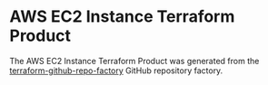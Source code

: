 # AWS EC2 Instance Terraform Product

The AWS EC2 Instance Terraform Product was generated from the [terraform-github-repo-factory](https://github.com/mlseoperations/terraform-github-repo-factory) GitHub repository factory.
